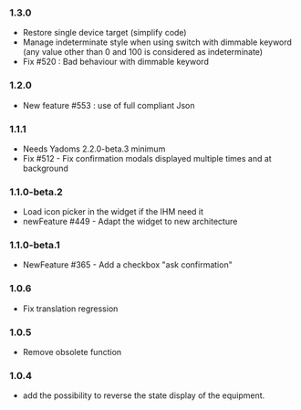 ### 1.3.0
* Restore single device target (simplify code)
* Manage indeterminate style when using switch with dimmable keyword (any value other than 0 and 100 is considered as indeterminate)
* Fix #520 : Bad behaviour with dimmable keyword

### 1.2.0
* New feature #553 : use of full compliant Json

### 1.1.1
* Needs Yadoms 2.2.0-beta.3 minimum
* Fix #512 - Fix confirmation modals displayed multiple times and at background

### 1.1.0-beta.2
* Load icon picker in the widget if the IHM need it
* newFeature #449 - Adapt the widget to new architecture

### 1.1.0-beta.1
* NewFeature #365 - Add a checkbox "ask confirmation"

### 1.0.6
* Fix translation regression

### 1.0.5
* Remove obsolete function

### 1.0.4
* add the possibility to reverse the state display of the equipment.